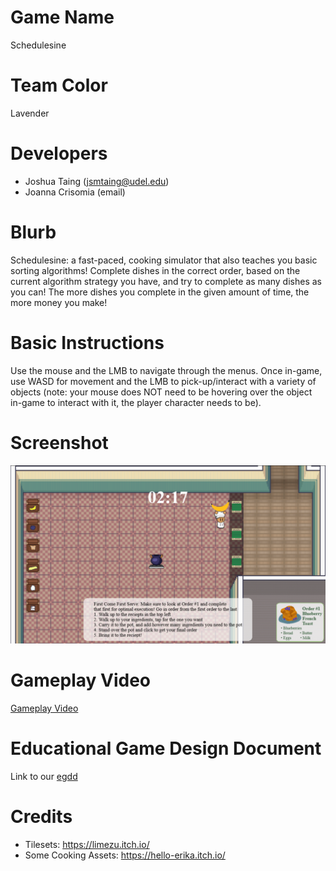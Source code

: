 # Game Name

Schedulesine

# Team Color

Lavender

# Developers

-   Joshua Taing (jsmtaing@udel.edu)
-   Joanna Crisomia (email)

# Blurb

Schedulesine: a fast-paced, cooking simulator that also teaches you basic sorting algorithms! Complete dishes in the correct order, based on the current algorithm strategy you have, and try to complete as many dishes as you can! The more dishes you complete in the given amount of time, the more money you make!

# Basic Instructions

Use the mouse and the LMB to navigate through the menus. Once in-game, use WASD for movement and the LMB to pick-up/interact with a variety of objects (note: your mouse does NOT need to be hovering over the object in-game to interact with it, the player character needs to be).

# Screenshot

<img src="docs\large.png" width="800">

# Gameplay Video

[Gameplay Video](https://youtu.be/DDN5fMMAL7g)

# Educational Game Design Document

Link to our [egdd](https://ud-s24-cisc374.github.io/final-project-lavender/docs/)

# Credits

-   Tilesets: https://limezu.itch.io/
-   Some Cooking Assets: https://hello-erika.itch.io/
